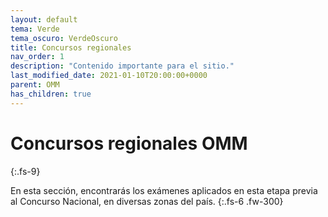 ```yaml
---
layout: default
tema: Verde
tema_oscuro: VerdeOscuro
title: Concursos regionales
nav_order: 1
description: "Contenido importante para el sitio."
last_modified_date: 2021-01-10T20:00:00+0000
parent: OMM
has_children: true
---
```


# Concursos regionales&nbsp;<span class="deg-sitio deg-sitio-texto">OMM</span>
{:.fs-9}

En esta sección, encontrarás los exámenes aplicados en esta etapa previa al Concurso Nacional, en diversas zonas del país.
{:.fs-6 .fw-300}